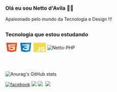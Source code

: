 ### Olá eu sou Netto d'Avila 👍🏻
Apaixonado pelo mundo da  Tecnologia e Design !!!

<h2 dir="auto"></h2>

### Tecnologia que estou estudando

<div style="display: inline_block">
<img align="middle" alt="Netto-HTML" height="30" width="40" src="https://raw.githubusercontent.com/devicons/devicon/master/icons/html5/html5-original.svg" style="max-width: 100%;">
<img align="middle" alt="Rafa-CSS" height="30" width="40" src="https://raw.githubusercontent.com/devicons/devicon/master/icons/css3/css3-original.svg" style="max-width: 100%;">
<img align="middle" alt="Netto-Js" height="30" width="40" src="https://raw.githubusercontent.com/devicons/devicon/master/icons/javascript/javascript-plain.svg" style="max-width: 100%;">
<img align="middle" alt="Netto-PHP" height="30" width="40" src="https://cdn.jsdelivr.net/gh/devicons/devicon@latest/icons/php/php-original.svg" style="max-width: 100%;">
<h2 dir="auto"></h2>
</div>
<br/>

![Anurag's GitHub stats](https://github-readme-stats.vercel.app/api?username=nettodavila&show_icons=true&theme=tokyonight)

[![facebook](https://img.shields.io/badge/LinkedIn-0077B5?style=for-the-badge&logo=linkedin&logoColor=white)](https://www.linkedin.com/in/netto-d-avila-undefined-830285299/)
[![](https://img.shields.io/badge/Instagram-E4405F?style=for-the-badge&logo=instagram&logoColor=white)](https://www.instagram.com/netto_davila/)
[![](https://camo.githubusercontent.com/8a15df73eefc8d613bab8230d8859b6328119607d14846dd1f1e0e9b526126b2/68747470733a2f2f696d672e736869656c64732e696f2f62616467652f2d476d61696c2d2532333333333f7374796c653d666f722d7468652d6261646765266c6f676f3d676d61696c266c6f676f436f6c6f723d7768697465)](netto.davila@gmail.com)
[![]()](netto.davila@gmail.com)
[![](https://img.shields.io/badge/Discord-7289DA?style=for-the-badge&logo=discord&logoColor=white)](netto.davila@gmail.com)
[![]()](https://discord.com/channels/@nettodavila)









